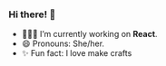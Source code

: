 ### Hi there! 🙋‍

- 👩🏻‍💻 I’m currently working on **React**.
- 😄 Pronouns: She/her.
- ✨ Fun fact: I love make crafts

